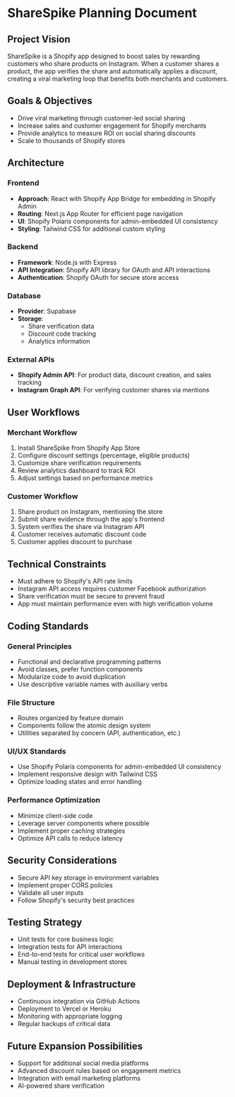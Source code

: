 # ShareSpike Planning Document

## Project Vision
ShareSpike is a Shopify app designed to boost sales by rewarding customers who share products on Instagram. When a customer shares a product, the app verifies the share and automatically applies a discount, creating a viral marketing loop that benefits both merchants and customers.

## Goals & Objectives
- Drive viral marketing through customer-led social sharing
- Increase sales and customer engagement for Shopify merchants
- Provide analytics to measure ROI on social sharing discounts
- Scale to thousands of Shopify stores

## Architecture
### Frontend
- **Approach**: React with Shopify App Bridge for embedding in Shopify Admin
- **Routing**: Next.js App Router for efficient page navigation
- **UI**: Shopify Polaris components for admin-embedded UI consistency
- **Styling**: Tailwind CSS for additional custom styling

### Backend
- **Framework**: Node.js with Express
- **API Integration**: Shopify API library for OAuth and API interactions
- **Authentication**: Shopify OAuth for secure store access

### Database
- **Provider**: Supabase
- **Storage**: 
  - Share verification data
  - Discount code tracking
  - Analytics information

### External APIs
- **Shopify Admin API**: For product data, discount creation, and sales tracking
- **Instagram Graph API**: For verifying customer shares via mentions

## User Workflows

### Merchant Workflow
1. Install ShareSpike from Shopify App Store
2. Configure discount settings (percentage, eligible products)
3. Customize share verification requirements
4. Review analytics dashboard to track ROI
5. Adjust settings based on performance metrics

### Customer Workflow
1. Share product on Instagram, mentioning the store
2. Submit share evidence through the app's frontend
3. System verifies the share via Instagram API
4. Customer receives automatic discount code
5. Customer applies discount to purchase

## Technical Constraints
- Must adhere to Shopify's API rate limits
- Instagram API access requires customer Facebook authorization
- Share verification must be secure to prevent fraud
- App must maintain performance even with high verification volume

## Coding Standards

### General Principles
- Functional and declarative programming patterns
- Avoid classes, prefer function components
- Modularize code to avoid duplication
- Use descriptive variable names with auxiliary verbs

### File Structure
- Routes organized by feature domain
- Components follow the atomic design system
- Utilities separated by concern (API, authentication, etc.)

### UI/UX Standards
- Use Shopify Polaris components for admin-embedded UI consistency
- Implement responsive design with Tailwind CSS
- Optimize loading states and error handling

### Performance Optimization
- Minimize client-side code
- Leverage server components where possible
- Implement proper caching strategies
- Optimize API calls to reduce latency

## Security Considerations
- Secure API key storage in environment variables
- Implement proper CORS policies
- Validate all user inputs
- Follow Shopify's security best practices

## Testing Strategy
- Unit tests for core business logic
- Integration tests for API interactions
- End-to-end tests for critical user workflows
- Manual testing in development stores

## Deployment & Infrastructure
- Continuous integration via GitHub Actions
- Deployment to Vercel or Heroku
- Monitoring with appropriate logging
- Regular backups of critical data

## Future Expansion Possibilities
- Support for additional social media platforms
- Advanced discount rules based on engagement metrics
- Integration with email marketing platforms
- AI-powered share verification